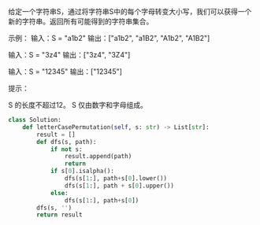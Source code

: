 给定一个字符串S，通过将字符串S中的每个字母转变大小写，我们可以获得一个新的字符串。返回所有可能得到的字符串集合。



 示例：
输入：S = "a1b2"
输出：["a1b2", "a1B2", "A1b2", "A1B2"]

输入：S = "3z4"
输出：["3z4", "3Z4"]

输入：S = "12345"
输出：["12345"]




 提示：


 S 的长度不超过12。
 S 仅由数字和字母组成。



```python
class Solution:
    def letterCasePermutation(self, s: str) -> List[str]:
        result = []
        def dfs(s, path):
            if not s:
                result.append(path)
                return
            if s[0].isalpha():
                dfs(s[1:], path+s[0].lower())
                dfs(s[1:], path + s[0].upper())
            else:
                dfs(s[1:], path+s[0])
        dfs(s, '')
        return result
```

